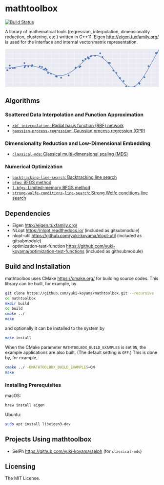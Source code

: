 # mathtoolbox

[![Build Status](https://travis-ci.com/yuki-koyama/mathtoolbox.svg?branch=master)](https://travis-ci.com/yuki-koyama/mathtoolbox)

A library of mathematical tools (regression, interpolation, dimensionality reduction, clustering, etc.) written in C++11. Eigen <http://eigen.tuxfamily.org/> is used for the interface and internal vector/matrix representation.

![](header.png)

## Algorithms

### Scattered Data Interpolation and Function Approximation

- [`rbf-interpolation`: Radial basis function (RBF) network](./rbf-interpolation/)
- [`gaussian-process-regression`: Gaussian process regression (GPR)](./gaussian-process-regression/)

### Dimensionality Reduction and Low-Dimensional Embedding

- [`classical-mds`: Classical multi-dimensional scaling (MDS)](./classical-mds/)

### Numerical Optimization

- [`backtracking-line-search`: Backtracking line search](./backtracking-line-search/)
- [`bfgs`: BFGS method](./bfgs/)
- [`l-bfgs`: Limited-memory BFGS method](./l-bfgs/)
- [`strong-wolfe-conditions-line-search`: Strong Wolfe conditions line search](./strong-wolfe-conditions-line-search/)

## Dependencies

- Eigen <http://eigen.tuxfamily.org/>
- NLopt <https://nlopt.readthedocs.io/> (included as gitsubmodule)
- nlopt-util <https://github.com/yuki-koyama/nlopt-util> (included as gitsubmodule)
- optimization-test-function <https://github.com/yuki-koyama/optimization-test-functions> (included as githsubmodule)

## Build and Installation

mathtoolbox uses CMake <https://cmake.org/> for building source codes. This library can be built, for example, by
```bash
git clone https://github.com/yuki-koyama/mathtoolbox.git --recursive
cd mathtoolbox
mkdir build
cd build
cmake ../
make
```
and optionally it can be installed to the system by
```bash
make install
```

When the CMake parameter `MATHTOOLBOX_BUILD_EXAMPLES` is set `ON`, the example applications are also built. (The default setting is `OFF`.) This is done by, for example,
```bash
cmake ../ -DMATHTOOLBOX_BUILD_EXAMPLES=ON
make
```

### Installing Prerequisites

macOS:
```bash
brew install eigen
```

Ubuntu:
```bash
sudo apt install libeigen3-dev
```

## Projects Using mathtoolbox

- SelPh <https://github.com/yuki-koyama/selph> (for `classical-mds`)

## Licensing

The MIT License.

